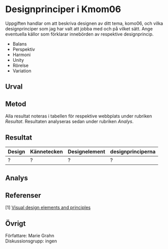 Designprinciper i Kmom06
==============================

Uppgiften handlar om att beskriva designen av ditt tema, komo06, och vilka designprinciper som jag har valt att jobba med och på vilket sätt. Ange eventuella källor som förklarar innebörden av respektive designprincip.    
* Balans  
* Perspektiv  
* Harmoni  
* Unity  
* Rörelse  
* Variation   

Urval
-----------------------


Metod
-----------------------

Alla resultat noteras i tabellen för respektive webbplats under rubriken *Resultat*. Resultaten analyseras sedan under rubriken *Analys*.

Resultat
-----------------------

| Design  | Kännetecken | Designelement | designprinciperna |
|------------|--------------|--------------|--------------|
| ? | ? | ?| ? |


Analys
-----------------------


Referenser
-----------------------

[1] [Visual design elements and principles](https://en.wikipedia.org/wiki/Visual_design_elements_and_principles)


Övrigt
-----------------------

Författare: Marie Grahn  
Diskussionsgrupp: ingen
